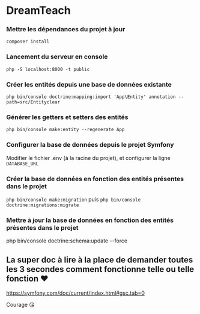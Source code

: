 # DreamTeach

### Mettre les dépendances du projet à jour

`composer install`

### Lancement du serveur en console

`php -S localhost:8000 -t public`

### Créer les entités depuis une base de données existante 

`php bin/console doctrine:mapping:import 'App\Entity' annotation --path=src/Entityclear`

### Générer les getters et setters des entités

`php bin/console make:entity --regenerate App`

### Configurer la base de données depuis le projet Symfony

Modifier le fichier .env (à la racine du projet), et configurer la ligne `DATABASE_URL`

### Créer la base de données en fonction des entités présentes dans le projet

`php bin/console make:migration` puis `php bin/console doctrine:migrations:migrate`

### Mettre à jour la base de données en fonction des entités présentes dans le projet

php bin/console doctrine:schema:update --force

## La super doc à lire à la place de demander toutes les 3 secondes comment fonctionne telle ou telle fonction :heart:

https://symfony.com/doc/current/index.html#gsc.tab=0 

Courage :kissing_heart:
